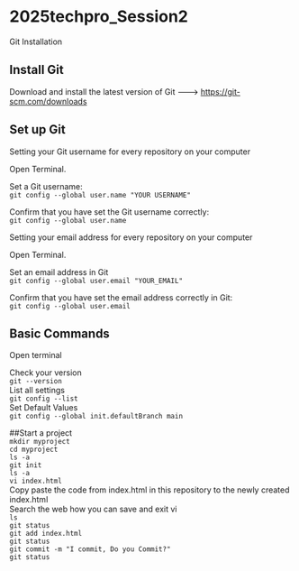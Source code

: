# 2025techpro_Session2
Git Installation

## Install Git
Download and install the latest version of Git ---> https://git-scm.com/downloads<br>
## Set up Git 
Setting your Git username for every repository on your computer <br>

Open Terminal.<br>

Set a Git username:  <br>
`git config --global user.name "YOUR USERNAME"`<br>

Confirm that you have set the Git username correctly:  <br>
`git config --global user.name`<br>


Setting your email address for every repository on your computer <br>

Open Terminal.<br>

Set an email address in Git  <br>
`git config --global user.email "YOUR_EMAIL" `<br>

Confirm that you have set the email address correctly in Git:  <br>
`git config --global user.email `  <br>
## Basic Commands  <br>

Open terminal  <br>

Check your version  <br>
`git --version  `<br>
List all settings<br>
`git config --list`<br>
Set Default Values<br>
`git config --global init.defaultBranch main`<br>

##Start a project<br>
`mkdir myproject`<br>
`cd myproject`<br>
`ls -a`<br>
`git init `<br>
`ls -a`<br>
`vi index.html`<br>
Copy paste the code from index.html in this repository to the newly created index.html  <br>
Search the web how you can save and exit vi  <br>
`ls`<br>
`git status` <br>
`git add index.html`<br>
`git status`<br>
`git commit -m "I commit, Do you Commit?"`<br>
`git status`<br>


